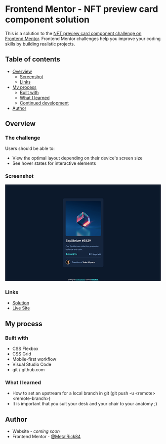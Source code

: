 # Frontend Mentor - NFT preview card component solution

This is a solution to the [NFT preview card component challenge on Frontend Mentor](https://www.frontendmentor.io/challenges/nft-preview-card-component-SbdUL_w0U). Frontend Mentor challenges help you improve your coding skills by building realistic projects. 

## Table of contents

- [Overview](#overview)
  - [Screenshot](#screenshot)
  - [Links](#links)
- [My process](#my-process)
  - [Built with](#built-with)
  - [What I learned](#what-i-learned)
  - [Continued development](#continued-development)
- [Author](#author)


## Overview

### The challenge

Users should be able to:

- View the optimal layout depending on their device's screen size
- See hover states for interactive elements

### Screenshot

![solution-screenshot](/images/solution-screenshot.png)

### Links

- [Solution](https://github.com/MetalRick84/FrontEndMentor-nft-preview-card-component)
- [Live Site](https://metalrick84.github.io/FrontEndMentor-nft-preview-card-component/)

## My process

### Built with

- CSS Flexbox
- CSS Grid
- Mobile-first workflow
- Visual Studio Code
- git / github.com

### What I learned

- How to set an upstream for a local branch in git (git push -u \<remote\> \<remote-branch\>)
- It is important that you suit your desk and your chair to your anatomy ;)


## Author

- Website - *coming soon*
- Frontend Mentor - [@MetalRick84](https://www.frontendmentor.io/profile/MetalRick84)
